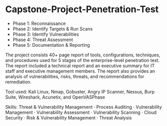 # Capstone-Project-Penetration-Test

- Phase 1: Reconnaissance
- Phase 2: Identify Targets & Run Scans
- Phase 3: Identify Vulnerabilities
- Phase 4: Threat Assessment
- Phase 5: Documentation & Reporting

The project consists 40+ page report of tools, configurations, techniques, and procedures used for 5 stages of the enterprise-level penetration test. The report included a technical report and an executive summary for IT staff and executive management members. The report also provides an analysis of vulnerabilities, risks, threats, and recommendations for remediation. 

Tool used: Kali Linux, Nmap, Gobuster, Angry IP Scanner, Nessus, Burp Suite, Wireshark, Acunetix, and OpenVASPhase 

Skills: Threat & Vulnerability Management · Process Auditing · Vulnerability Management · Vulnerability Assessment · Vulnerability Scanning · Cloud Security · Risk & Vulnerability Management · Threat Analysis

